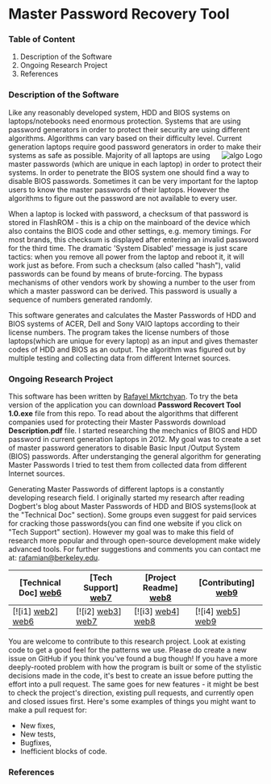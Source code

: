 Master Password Recovery Tool 
=============================

### Table of Content

1. Description of the Software
2. Ongoing Research Project
3. References
 
### Description of the Software 

Like any reasonably developed system, HDD and BIOS systems on laptops/notebooks need enormous protection. Systems that are using password generators in order to protect their security are using different algorithms. Algorithms can vary based on their difficulty level. Current generation laptops require good password generators in order to make their systems as safe as possible.
<img src="https://cloud.githubusercontent.com/assets/5885065/5726188/578acd5c-9b0e-11e4-870a-3ecc4bdbab3d.gif"
 alt="algo Logo" title="algo" align="right" />
Majority of all laptops are using master passwords (which are unique in each laptop) in order to protect their systems. In order to penetrate the BIOS system one should find a way to disable BIOS passwords. Sometimes it can be very important for the laptop users to know the master passwords of their laptops. However the algorithms to figure out the password are not available to every user.

When a laptop is locked with password, a checksum of that password is stored in FlashROM - this is a chip on the mainboard of the device which also contains the BIOS code and other settings, e.g. memory timings. For most brands, this checksum is displayed after entering an invalid password for the third time. The dramatic 'System Disabled' message is just scare tactics: when you remove all power from the laptop and reboot it, it will work just as before. From such a checksum (also called "hash"), valid passwords can be found by means of brute-forcing. The bypass mechanisms of other vendors work by showing a number to the user from which a master password can be derived. This password is usually a sequence of numbers generated randomly. 

This software generates and calculates the Master Passwords of HDD and BIOS systems of ACER, Dell and Sony VAIO laptops according to their license numbers. The program takes the license numbers of those laptops(which are unique for every laptop) as an input and gives themaster codes of HDD and BIOS as an output. The algorithm was figured out by multiple testing and collecting data from different Internet sources.

### Ongoing Research Project

This software has been written by [Rafayel Mkrtchyan][web1]. To try the beta version of the application you can download **Password Recovert Tool 1.0.exe** file from this repo. To read about the algorithms that different companies used for protecting their Master Passwords download **Description.pdf** file. I started researching the mechanics of BIOS and HDD password in current generation laptops in 2012. My goal was to create a set of master password generators to disable Basic Input /Output System (BIOS) passwords. After understanging the general algorithm for generating Master Passwords I tried to test them from collected data from different Internet sources.

Generating Master Passwords of different laptops is a constantly developing research field. I originally started my research after reading Dogbert's blog about Master Passwords of HDD and BIOS systems(look at the "Technical Doc" section). Some groups even suggest for paid services for cracking those passwords(you can find one website if you click on "Tech Support" section). However my goal was to make this field of research more popular and through open-source development make widely advanced tools. For further suggestions and comments you can contact me at: rafamian@berkeley.edu.

| **[Technical Doc] [web6]**     | **[Tech Support] [web7]**     | **[Project Readme] [web8]**           | **[Contributing] [web9]**           |
|-------------------------------------|-------------------------------|-----------------------------------|---------------------------------------------|
| [![i1] [web2]] [web6] | [![i2] [web3]] [web7] | [![i3] [web4]] [web8] | [![i4] [web5]] [web9] |


You are welcome to contribute to this research project. Look at existing code to get a good feel for the patterns we use. Please do create a new issue on GitHub if you think you've found a bug though! If you have a more deeply-rooted problem with how the program is built or some of the stylistic decisions made in the code, it's best to create an issue before putting the effort into a pull request. The same goes for new features - it might be best to check the project's direction, existing pull requests, and currently open and closed issues first. Here's some examples of things you might want to make a pull request for:
* New fixes,
* New tests,
* Bugfixes,
* Inefficient blocks of code.
   
### References

[web1]: https://www.linkedin.com/in/rafayelmkrtchyan
[web2]: https://cloud.githubusercontent.com/assets/5885065/5914280/9c246678-a5a7-11e4-86af-28f5141aaf8d.png
[web3]: https://cloud.githubusercontent.com/assets/5885065/5914284/ace3ef38-a5a7-11e4-88ab-04e6fb2e9be5.png
[web4]: https://d3i6fms1cm1j0i.cloudfront.net/github/images/roadmap.png
[web5]: https://cloud.githubusercontent.com/assets/5885065/5914295/daaf6276-a5a7-11e4-9423-8369a32951ba.png
[web6]: http://dogber1.blogspot.com/2009/05/table-of-reverse-engineered-bios.html
[web7]: http://www.pwcrack.com/bios.shtml
[web8]: https://github.com/MicBrain/Master-Password-Recovery-Tool/blob/master/README.md
[web9]: https://www.linkedin.com/in/rafayelmkrtchyan
